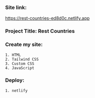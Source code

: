 
### Site link: 
https://rest-countries-ed8d0c.netlify.app

### Project Title: Rest Countries

### Create my site:
    1. HTML
    2. Tailwind CSS
    3. Custom CSS
    4. JavaScript

### Deploy:
    1. netlify